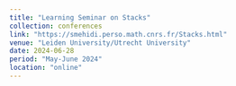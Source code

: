 ```yaml
---
title: "Learning Seminar on Stacks"
collection: conferences
link: "https://smehidi.perso.math.cnrs.fr/Stacks.html"
venue: "Leiden University/Utrecht University"
date: 2024-06-28
period: "May-June 2024"
location: "online"
---
```

